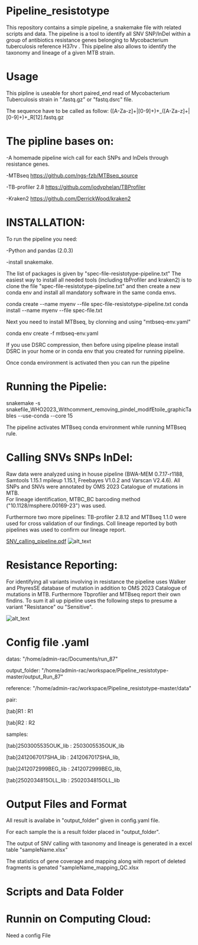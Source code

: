 # Pipeline_resistotype
This repository contains a simple pipeline, a snakemake file with related scripts and data. The pipeline is a tool to identify all SNV SNP/InDel within a group of antibiotics resistance genes belonging to Mycobacterium tuberculosis reference H37rv .
This pipeline also allows to identify the taxonomy and lineage of a given MTB strain.

# Usage 
This pipline is useable for short paired_end read of Mycobacterium Tuberculosis strain in ".fastq.gz" or "fastq.dsrc" file.

The sequence have to be called as follow:
([A-Za-z]+|[0-9]+)+_([A-Za-z]+|[0-9]+)+_R[12].fastq.gz

# The pipline bases on:

-A homemade pipeline wich call for each SNPs and InDels through resistance genes. 

-MTBseq https://github.com/ngs-fzb/MTBseq_source

-TB-profiler 2.8 https://github.com/jodyphelan/TBProfiler

-Kraken2 https://github.com/DerrickWood/kraken2

# INSTALLATION:

To run the pipeline you need:

 -Python and pandas (2.0.3) 
 
 -install snakemake.

The list of packages is given by "spec-file-resistotype-pipeline.txt"
The easiest way to install all needed tools (including tbProfiler and kraken2) is to clone the file "spec-file-resistotype-pipeline.txt" and then create a new conda env and install all mandatory software in the same conda envs.  

conda create --name myenv --file spec-file-resistotype-pipeline.txt
conda install --name myenv --file spec-file.txt

Next you need to install MTBseq, by clonning and using "mtbseq-env.yaml"

conda env create -f mtbseq-env.yaml

If you use DSRC compression, then before using pipeline please install DSRC in your home or in conda env that you created for running pipeline.  

Once conda environment is activated then you can run the pipeline 


# Running the Pipelie: 

snakemake -s  snakefile_WHO2023_Withcomment_removing_pindel_modifEtoile_graphicTables --use-conda --core 15

The pipeline activates MTBseq conda environment while running MTBseq rule.

# Calling SNVs SNPs InDel:

Raw data were analyzed using in house pipeline (BWA-MEM 0.7.17-r1188, Samtools 1.15.1 mpileup 1.15.1, Freebayes V1.0.2 and Varscan V2.4.6). 
All SNPs and SNVs were annotated by OMS 2023 Catalogue of mutations in MTB.  
For lineage identification, MTBC_BC barcoding method ("10.1128/msphere.00169-23") was used.

Furthermore two more pipelines: TB-profiler 2.8.12 and MTBseq 1.1.0  were used  for cross validation of our findings. Coll lineage reported by both pipelines was used to confirm our lineage report. 

[SNV_calling_pipeline.pdf](https://github.com/user-attachments/files/19707089/SNV_calling_pipeline.pdf)
![alt_text](https://github.com/user-attachments/assets/780383d6-5fc8-42f0-a582-dc119619fcee)


# Resistance Reporting:

For identifying all variants involving in resistance the pipeline uses Walker and PhyresSE database of mutation in addition to OMS 2023 Catalogue of mutations in MTB.
Furthermore Tbprofiler and MTBseq report their own findins. To sum it all up pipeline uses the following steps to presume a variant "Resistance" ou "Sensitive". 

![alt_text](https://github.com/user-attachments/assets/270f36a2-d440-4f1a-b349-6be3cf5921b5)



# Config file .yaml

datas: "/home/admin-rac/Documents/run_87" 

output_folder: "/home/admin-rac/workspace/Pipeline_resistotype-master/output_Run_87"

reference: "/home/admin-rac/workspace/Pipeline_resistotype-master/data"


pair:

 [tab]R1 : R1
 
 [tab]R2 : R2
    
samples:

 [tab]2503005535OUK_lib : 2503005535OUK_lib
 
 [tab]2412067017SHA_lib : 2412067017SHA_lib,
 
 [tab]2412072999BEG_lib : 2412072999BEG_lib,
 
 [tab]2502034815OLL_lib : 2502034815OLL_lib






# Output Files and Format
All result is availabe in "output_folder" given in config.yaml file.

For each sample the is a result folder placed in "output_folder".

The output of SNV calling with taxonomy and lineage is generated in a  excel table "sampleName.xlsx"


The statistics of gene coverage and mapping along with report of deleted fragments is genated  "sampleName_mapping_QC.xlsx   




# Scripts and Data Folder

# Runnin on Computing Cloud: 
Need a config File 

